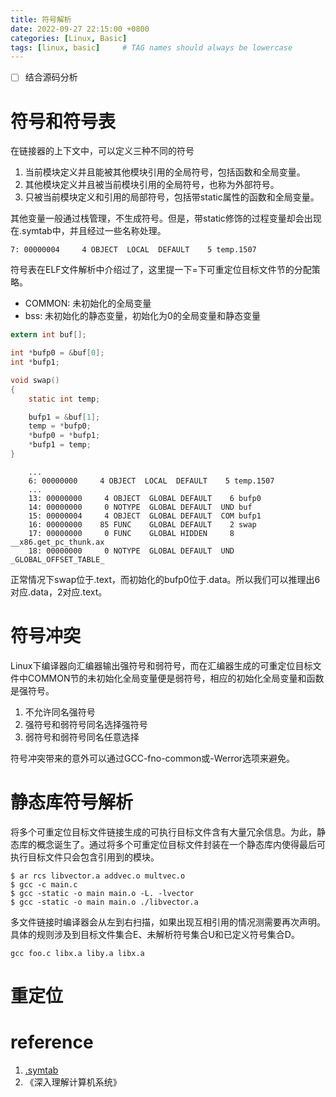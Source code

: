 ```yaml
---
title: 符号解析
date: 2022-09-27 22:15:00 +0800
categories: [Linux, Basic]
tags: [linux, basic]     # TAG names should always be lowercase
---
```


- [ ] 结合源码分析

# 符号和符号表

在链接器的上下文中，可以定义三种不同的符号
1. 当前模块定义并且能被其他模块引用的全局符号，包括函数和全局变量。
2. 其他模块定义并且被当前模块引用的全局符号，也称为外部符号。
3. 只被当前模块定义和引用的局部符号，包括带static属性的函数和全局变量。

其他变量一般通过栈管理，不生成符号。但是，带static修饰的过程变量却会出现在.symtab中，并且经过一些名称处理。

`7: 00000004     4 OBJECT  LOCAL  DEFAULT    5 temp.1507`

符号表在ELF文件解析中介绍过了，这里提一下=下可重定位目标文件节的分配策略。

- COMMON: 未初始化的全局变量
- bss: 未初始化的静态变量，初始化为0的全局变量和静态变量

```c
extern int buf[];

int *bufp0 = &buf[0];
int *bufp1;

void swap()
{
    static int temp;

    bufp1 = &buf[1];
    temp = *bufp0;
    *bufp0 = *bufp1;
    *bufp1 = temp;
}
```

```console
    ...
    6: 00000000     4 OBJECT  LOCAL  DEFAULT    5 temp.1507
    ...
    13: 00000000     4 OBJECT  GLOBAL DEFAULT    6 bufp0
    14: 00000000     0 NOTYPE  GLOBAL DEFAULT  UND buf
    15: 00000004     4 OBJECT  GLOBAL DEFAULT  COM bufp1
    16: 00000000    85 FUNC    GLOBAL DEFAULT    2 swap
    17: 00000000     0 FUNC    GLOBAL HIDDEN     8 __x86.get_pc_thunk.ax
    18: 00000000     0 NOTYPE  GLOBAL DEFAULT  UND _GLOBAL_OFFSET_TABLE_
```

正常情况下swap位于.text，而初始化的bufp0位于.data。所以我们可以推理出6对应.data，2对应.text。

# 符号冲突

Linux下编译器向汇编器输出强符号和弱符号，而在汇编器生成的可重定位目标文件中COMMON节的未初始化全局变量便是弱符号，相应的初始化全局变量和函数是强符号。

1. 不允许同名强符号
2. 强符号和弱符号同名选择强符号
3. 弱符号和弱符号同名任意选择

符号冲突带来的意外可以通过GCC-fno-common或-Werror选项来避免。

# 静态库符号解析

将多个可重定位目标文件链接生成的可执行目标文件含有大量冗余信息。为此，静态库的概念诞生了。通过将多个可重定位目标文件封装在一个静态库内使得最后可执行目标文件只会包含引用到的模块。

```console
$ ar rcs libvector.a addvec.o multvec.o
$ gcc -c main.c
$ gcc -static -o main main.o -L. -lvector
$ gcc -static -o main main.o ./libvector.a
```

多文件链接时编译器会从左到右扫描，如果出现互相引用的情况测需要再次声明。具体的规则涉及到目标文件集合E、未解析符号集合U和已定义符号集合D。

`gcc foo.c libx.a liby.a libx.a`

# 重定位



# reference

1. [.symtab](https://www.cnblogs.com/kelamoyujuzhen/p/9415010.html)
2. 《深入理解计算机系统》